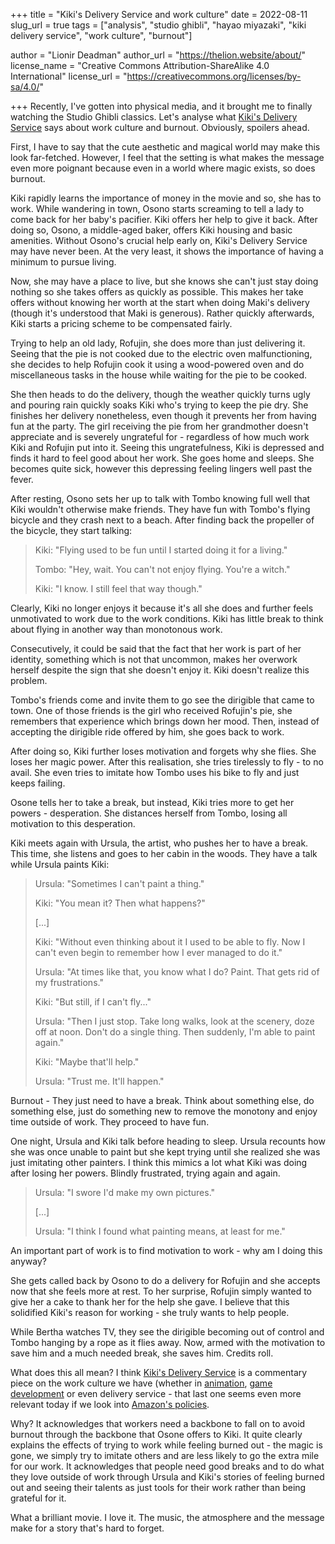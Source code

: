 +++
title = "Kiki's Delivery Service and work culture"
date = 2022-08-11
slug_url = true
tags = ["analysis", "studio ghibli", "hayao miyazaki", "kiki delivery service", "work culture", "burnout"]

author = "Lionir Deadman"
author_url = "https://thelion.website/about/"
license_name = "Creative Commons Attribution-ShareAlike 4.0 International"
license_url = "https://creativecommons.org/licenses/by-sa/4.0/"

+++
Recently, I've gotten into physical media, and it brought me to finally watching the Studio Ghibli classics. Let's analyse what [Kiki's Delivery Service](https://en.wikipedia.org/wiki/Kiki's_Delivery_Service) says about work culture and burnout. Obviously, spoilers ahead.
<!--more-->
First, I have to say that the cute aesthetic and magical world may make this look far-fetched. However, I feel that the setting is what makes the message even more poignant because even in a world where magic exists, so does burnout.

Kiki rapidly learns the importance of money in the movie and so, she has to work. While wandering in town, Osono starts screaming to tell a lady to come back for her baby's pacifier. Kiki offers her help to give it back. After doing so, Osono, a middle-aged baker, offers Kiki housing and basic amenities. Without Osono's crucial help early on, Kiki's Delivery Service may have never been. At the very least, it shows the importance of having a minimum to pursue living.

Now, she may have a place to live, but she knows she can't just stay doing nothing so she takes offers as quickly as possible. This makes her take offers without knowing her worth at the start when doing Maki's delivery (though it's understood that Maki is generous). Rather quickly afterwards, Kiki starts a pricing scheme to be compensated fairly.

Trying to help an old lady, Rofujin, she does more than just delivering it. Seeing that the pie is not cooked due to the electric oven malfunctioning, she decides to help Rofujin cook it using a wood-powered oven and do miscellaneous tasks in the house while waiting for the pie to be cooked. 

She then heads to do the delivery, though the weather quickly turns ugly and pouring rain quickly soaks Kiki who's trying to keep the pie dry. She finishes her delivery nonetheless, even though it prevents her from having fun at the party. The girl receiving the pie from her grandmother doesn't appreciate and is severely ungrateful for - regardless of how much work Kiki and Rofujin put into it. Seeing this ungratefulness, Kiki is depressed and finds it hard to feel good about her work. She goes home and sleeps. She becomes quite sick, however this depressing feeling lingers well past the fever.

After resting, Osono sets her up to talk with Tombo knowing full well that Kiki wouldn't otherwise make friends. They have fun with Tombo's flying bicycle and they crash next to a beach. After finding back the propeller of the bicycle, they start talking:

> Kiki: "Flying used to be fun until I started doing it for a living."
>
> Tombo: "Hey, wait. You can't not enjoy flying. You're a witch."
>
> Kiki: "I know. I still feel that way though."

Clearly, Kiki no longer enjoys it because it's all she does and further feels unmotivated to work due to the work conditions. Kiki has little break to think about flying in another way than monotonous work. 

Consecutively, it could be said that the fact that her work is part of her identity, something which is not that uncommon, makes her overwork herself despite the sign that she doesn't enjoy it. Kiki doesn't realize this problem. 

Tombo's friends come and invite them to go see the dirigible that came to town. One of those friends is the girl who received Rofujin's pie, she remembers that experience which brings down her mood. Then, instead of accepting the dirigible ride offered by him, she goes back to work.

After doing so, Kiki further loses motivation and forgets why she flies. She loses her magic power. After this realisation, she tries tirelessly to fly - to no avail. She even tries to imitate how Tombo uses his bike to fly and just keeps failing.

Osone tells her to take a break, but instead, Kiki tries more to get her powers - desperation. She distances herself from Tombo, losing all motivation to this desperation.

Kiki meets again with Ursula, the artist, who pushes her to have a break. This time, she listens and goes to her cabin in the woods. They have a talk while Ursula paints Kiki:

> Ursula: "Sometimes I can't paint a thing."
>
> Kiki: "You mean it? Then what happens?"
>
> [...]
>
> Kiki: "Without even thinking about it I used to be able to fly. Now I can't even begin to remember how I ever managed to do it."
>
> Ursula: "At times like that, you know what I do? Paint. That gets rid of my frustrations."
>
> Kiki: "But still, if I can't fly..."
>
> Ursula: "Then I just stop. Take long walks, look at the scenery, doze off at noon. Don't do a single thing. Then suddenly, I'm able to paint again."
>
> Kiki: "Maybe that'll help."
>
> Ursula: "Trust me. It'll happen."

Burnout - They just need to have a break. Think about something else, do something else, just do something new to remove the monotony and enjoy time outside of work. They proceed to have fun.

One night, Ursula and Kiki talk before heading to sleep. Ursula recounts how she was once unable to paint but she kept trying until she realized she was just imitating other painters. I think this mimics a lot what Kiki was doing after losing her powers. Blindly frustrated, trying again and again.

> Ursula: "I swore I'd make my own pictures."
>
> [...]
>
> Ursula: "I think I found what painting means, at least for me."

An important part of work is to find motivation to work - why am I doing this anyway? 

She gets called back by Osono to do a delivery for Rofujin and she accepts now that she feels more at rest. To her surprise, Rofujin simply wanted to give her a cake to thank her for the help she gave. I believe that this solidified Kiki's reason for working - she truly wants to help people.

While Bertha watches TV, they see the dirigible becoming out of control and Tombo hanging by a rope as it flies away. Now, armed with the motivation to save him and a much needed break, she saves him. Credits roll.

What does this all mean? I think [Kiki's Delivery Service](https://en.wikipedia.org/wiki/Kiki's_Delivery_Service) is a commentary piece on the work culture we have (whether in [animation](https://en.wikipedia.org/wiki/Anime#Working_conditions), [game development](https://en.wikipedia.org/wiki/Crunch_(video_games)) or even delivery service - that last one seems even more relevant today if we look into [Amazon's policies](https://en.wikipedia.org/wiki/Amazon_(company)#Working_conditions).

Why? It acknowledges that workers need a backbone to fall on to avoid burnout through the backbone that Osone offers to Kiki. It quite clearly explains the effects of trying to work while feeling burned out - the magic is gone, we simply try to imitate others and are less likely to go the extra mile for our work. It acknowledges that people need good breaks and to do what they love outside of work through Ursula and Kiki's stories of feeling burned out and seeing their talents as just tools for their work rather than being grateful for it.

What a brilliant movie. I love it. The music, the atmosphere and the message make for a story that's hard to forget.
